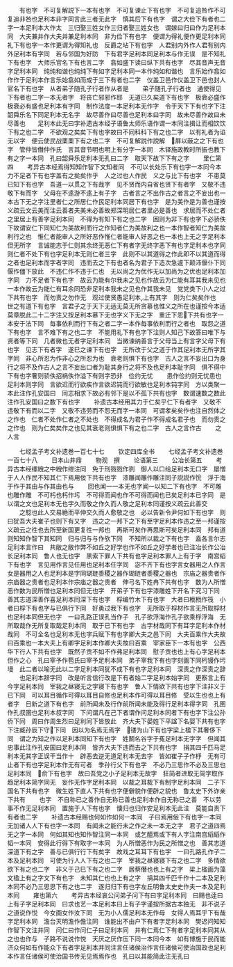 <!-- { "loadSidebar": true } -->
　　有也字　不可复解説下一本有也字　不可复谏止下有也字　不可复追咎作不可复追非咎也足利本非字同言此三者无此字　慎其后下有也字　谓之大俭下有者也二字一本足利本大作太　三归娶三姓女作三归者娶三姓女也　谓嫁曰归曰作为足利本同　大夫兼并作大夫并兼足利本同　非为俭下有也字　便谓为得礼便作更足利本同礼下有也字一本作更谓为得知礼也　反爵之坫下有也字　人君别内外作人君有别内外足利本有字同　若与邻国为好防　下有君字足利本同足利本与作无误　是不知礼下有也字　大师乐官名下有也言二字　翕如盛下读曰纵下共有也字　尽其音声无音字足利本同　纯纯和谐也纯纯下有如字足利本同一本作纯如和谐也　言乐始作翕如作作于足利本作言乐始翕如而成于三下有者也二字　仪盖卫邑作仪盖卫下邑也封人官名下有也字　从者弟子随孔子行者作从者是
　　弟子随孔子行者也　通使得见下有者也二字一本无者字　将丧亡邪邪作耶　无道已久矣道下有也字　极衰必盛作极衰必有盛也足利本有字同　制作法度一本足利本无作字　令于天下下有也字下注韶舜乐名下同足利本无名字　故尽善作曰尽善也足利本曰字同　故未尽善作故曰未尽善也　　足利本此无曰字补遗古本经子语鲁太师乐语作谓一本同注揖让而相饮饮下有之也二字　不欲观之矣矣下有也字故曰不同科科下有之也二字　以有礼者为谄无以字　便云使民战栗栗下有之也二字　不可复解説作説解　屏以蔽之之下有也字　管仲皆僭仲作氏　言其音节明也明上有分字一本同　木铎施政教时所振也教下有之字一本同　孔曰韶舜乐足利本无孔曰二字　取天下故下下有之字
　　里仁第四
　　考异古本经焉得知知作智下文知者同　不可以长处乐下有也字一本同今本　力不足者下有也字盖有之矣矣作乎　人之过也人作民　义之与比下有也字　不患莫已知下有也字　吾道一以贯之下有哉字　见不贤而内自省也贤下有者字　又敬不违敬下有而字　父母在不逺游不逺上有子字　古者言之不出作古之者言之不妄出也一本古下无之字注里者仁之所居仁作民足利本同居下有也字　是为美作是为善也谨按义疏云文云美而注云善者夫美未必善故郑深明居仁者里必是善也　求居而不处仁者之里居上有善字足利本同　不得为有知下有之也二字　困则为非下有也字下必骄佚下故谓安仁下同知仁为美故利而行之作知者仁为美故利之也一本作智者知仁为美故利行之也　惟仁者能审人之所好恶作惟仁者能审人好恶之也一本也上无之字足利本但无所字　言诚能志于仁则其余终无恶仁下有者字无终字恶下有也字足利本也字同　则仁者不处下有也字足利本无则仁者三字　此则不以其道得之作此即不以其道而得之者也足利本而字者字同　违而去之下有也者名为君子下造次急遽下颠沛偃仆下同偃作僵下放此　不违仁作不违于仁也　无以尚之为优作无以加尚为之优也足利本加字同　力不足者下有也字　故云为能有尔我未之见也作故云为仁能有耳其我未见也一本作故云为能仁有耳余同恐非足利本我未之见也作其我未见　党党类下小人之过下共有也字　而勿责之勿作无　观过使贤愚足利本上有其字　则为仁矣矣作也　世之有道下有也字　言君子之于天下无适无莫无所贪慕也惟义之所在也谨按今本适莫章脱此二十二字注又按足利本慕下无也字义下无之字　重迁下恩下共有也字一本安于法下同　毎事依利而行下有之者二字一本作毎事依利而行之者也　取怨之道下有也字　言不难下有之也二字　不能用礼下有也字下注则人知己下故答曰唯下与贤者等下同　几者微也无者字足利本同　当微谏纳善言于父母当上有言字父母下有也字　见志下有者字　遂巳之谏下有也字　无所改于父之道于作其足利本无所字其字同　非心所忍为作非心之所忍为也　衰老则惧下有也字　古人之言不妄出口为身行之将不及作古人之言不妄出口者为耻其身行之将不及也足利本耻字同　俱不得中下有也字奢则骄佚招祸佚作溢下有则字恐非　俭约无忧
　　患作俭约则无忧患也足利本则字同　言欲迟而行欲疾作言欲迟钝而行欲敏也足利本钝字同　方以类聚一本此注作孔安国曰　同志相求下故必有邻下是以不孤下共有也字　数谓速数之数此注作孔安国曰之数下有也字
　　补遗古本经用其力于仁矣乎仁下有者字　又敬不违敬下有而以二字　又敬不违劳而不怨无而字一本同　可谓孝矣矣作也注自然体之之作也　仁者不处作仁者之不处也　不得成名为君子作不得成名君子也　而勿责之之作也　则为仁矣矣作之也见其衰老则惧惧下有之也二字　古人之言作古
　　之人言

　　七经孟子考文补遗巻一百七十七
　　钦定四库全书
　　七经孟子考文补遗巻一百七十八
　　日本山井鼎
　　物观　撰
　　论语第三
　　公冶长第五
　　考异古本经缧絏之中絏作绁注同　免于刑戮戮作剹　御人以口给足利本无口字　屡憎于人人作民不知其仁下焉用佞下共有也字　漆雕闻雕作雕注同子説説作恱　浮于海于作于其由与作其由也与
　　回也闻一一本无也字闻一以知二下有也字　不可雕也雕作雕　不可杇也杇作圬　不可得而闻也作不可得而闻也已矣足利本已字同　是以谓之文也足利本无也字久而敬之作久而人敬之足利本同谨按义疏云此善交
　　之騐也此人交易絶而平仲交久而人愈敬之也　必以告新令尹何如下有也字　则曰犹吾大夫崔子也则下有又字　违之之一邦下之下有至字足利本作违之至一邦谨按义疏云之徃也去所至新国更复徃一邦也　再斯可矣作再思斯可矣足利本同　邦有道则知知作智下其知同　归与归与与作欤下同　不知所以裁之下有也字　盍各言尔志足利本言作曰　共敝之敝作弊不如丘之好学也作不如丘之好学者也已注冶长作公冶长足利本同　鲁人也无也字　黒索下罪人下共有也字足利本罪人上有于字　南宫縚下有也字　言见用作言见任用也足利本任字同　宓不齐下有也字言女器用之人作言女是器用之人也足利本是字同瑚琏黍稷之器作瑚琏者黍稷之器也　宗庙之器贵者作宗庙器之贵者也足利本作宗庙之器之贵者　伸弓名下姓冉下共有也字　数为人所憎恶作数为民所憎也足利本同但无也字　开弟子下有也字漆雕姓下开名下究习下同　善其志道深善作喜足利本同深下有也字　桴编竹木下有也字　大者曰栰栰作筏　小者曰桴下有也字与已俱行下同　好勇过我下有也字　无所取于桴材作言无所取桴材也足利本同但无也字　一曰孔路正误孔当作子　孔子欲浮海作孔子欲乘桴浮海　无所取哉作无所复取哉足利本同　取于已下有也字　古字材哉同下有耳字足利本作材哉同　不可全名也足利本无也字兵赋下有也字卿大夫之邑下同　大夫百乘作大夫故曰百乘也一本大夫上有卿字足利本作卿大夫故曰百乘　宰家臣下一本有也字　公西华下行人下共有也字　既然子贡不如不作弗足利本同　慰子贡也也上有心字足利本但作之心　孔曰宰予作苞氏曰宰予足利本同　弟子宰我下有也字刻画下同杇镘作圬墁　此二者以喻无此以二字足利本同犹不成下有也字足利本同　深责之作深责之辞
　　也足利本辞字同　改是听言信行改是下有者始二字足利本始字同　更察言上有今字足利本同　宰我之昼寝无之字寝下有也字　鲁人下情欲下共有也字下注非义于已下同　可以耳目循作可得以耳目自修也足利本作可得以耳目修　受以生也也上有者字　日新之道下有也字　前所闻未及行作前所闻未能及得行足利本得字同　孔圉作孔叔圉也足利本叔字同　下问谓凡在己下者谓作问足利本同者下有也字下注公孙侨下同　周曰作周生烈曰足利同下皆放此　齐大夫下晏姓下平諡下名婴下共有也字下注臧孙辰下守下同　因以为名焉无焉字　镂为山下有也字梁上楹下其奢侈下同　谓之为知之作以足利本同知下有也字　姓鬭名谷字于菟足利本无字字　但闻其忠事此注作孔安国曰足利本同　皆齐大夫下违而去之下共有也字　捐其四千匹马足利本无其字正误干当作十　辟恶去逆无道足利本无去字　皆如崔子子作杼　无有可止者下有也字足利本作无有可者　季孙行父下有也字　不必乃三思作不必及三思也足利本同　俞下有也字　故曰吾党之小子足利本无故字　狂简者进取无简字取作趋足利本简字同无　妄作无作字足利本同　以裁之耳裁下有制字足利本同　二子下国名下共有也字　微生姓下直人下共有也字便僻貌作便辟之貌也　鲁太史下外诈亲下共有
　　也字　不自称已之善作自无称已善也足利本作自无称已之善　不以劳事不作无足利本同　置施于人下有也字　懐归也归作安足利本无此注　莫能自责下有者也二字
　　补遗古本经赐也何如作如何一本同　子曰焉用佞下有也字一本同　无加诸人人下有也字一本同　有闻未之能行未之作之未一本无之字　君子之道四焉无之字一本同　何如其知也知作智注同一本同　或乞醯焉或下有人字注南宫縚縚作韬一本同　安得此行得下有取字一本同　为人所憎恶作为民之所憎之也　善其志道深道下有之字　善与已俱行行下有矣字　故戏之耳耳下有也字　一曰孔路孔作子二本及足利本同　可使为行人人下有之也二字　宰我之昼寝寝下有之也二字　多情欲欲下有之也二字　非义于己巳下有之也二字　居蔡僭也也上有之字　梁上楹画为藻文楹上有之字文下有也字　未知其仁也也上有之字　捐其四千匹千作十二本及足利本同不必乃三思思下有之也二字　遂归归下有也字左丘明鲁太史史作夫一本及足利本同
　　雍也第六
　　考异古本经哀公问弟子问下有曰字足利本同　曰赐也逹曰上有子字足利本同　曰求也艺一本足利本曰上有子字谨按所据古本独无　非不说子之道说作悦　今女画女作汝下同　无为小人儒足利本无作母　女得人焉耳乎下有哉字足利本同　澹台灭明澹作儋注同　谁能出不由户下有者字足利本同　樊迟问知知作智下文注并同　问仁曰作问仁子曰足利本同　井有仁焉仁下有者字足利本同其从之也也作与　子路不说说作悦　天厌之厌作压下同一本同今本　如有博施于民而能济众何如有作能众下有者字足利本并同注言任诸侯治作言任诸侯可使治国政也足利本作言任诸侯可使治国书传无见焉焉作也　孔曰以其能简此注无孔曰
